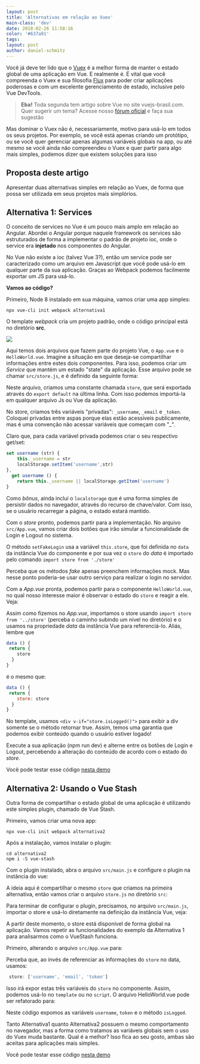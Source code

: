 ```yaml
---
layout: post
title: 'Alternativas em relação ao Vuex'
main-class: 'dev'
date: 2018-02-26 11:58:16 
color: '#637a91'
tags: 
layout: post
author: daniel-schmitz
---
```


Você já deve ter lido que o [Vuex](https://vuex.vuejs.org/en/) é a melhor forma de manter o estado global de uma aplicação em Vue. E realmente é. É vital que você compreenda o Vuex e sua filosofia [Flux](https://facebook.github.io/flux/docs/overview.html) para poder criar aplicações poderosas e com um excelente gerenciamento de estado, inclusive pelo Vue DevTools.


> **Eba!** Toda segunda tem artigo sobre Vue no site vuejs-brasil.com. Quer sugerir um tema? Acesse nosso [fórum oficial](https://github.com/vuejs-br/forum/issues/7) e faça sua sugestão

Mas dominar o Vuex não é, necessariamente, motivo para usá-lo em todos os seus projetos. Por exemplo, se você está apenas criando um protótipo, ou se você quer gerenciar apenas algumas variáveis globais na app, ou até mesmo se você ainda não compreendeu o Vuex e quer partir para algo mais simples, podemos dizer que existem soluções para isso

## Proposta deste artigo

Apresentar duas alternativas simples em relação ao Vuex, de forma que possa ser utilizada em seus projetos mais simplórios.

## Alternativa 1: Services

O conceito de services no Vue é um pouco mais amplo em relação ao Angular. Abordei o Angular porque naquele framework os services são estruturados de forma a implementar o padrão de projeto ioc, onde o service era **injetado** nos componentes do Angular. 

No Vue não existe a ioc (talvez Vue 3?), então um service pode ser caracterizado como um arquivo em Javascript que você pode usá-lo em qualquer parte da sua aplicação. Graças ao Webpack podemos facilmente exportar um JS para usá-lo. 

**Vamos ao código?**

Primeiro, Node 8 instalado em sua máquina, vamos criar uma app simples:

```
npx vue-cli init webpack alternativa1
```

O template *webpack* cria um projeto padrão, onde o código principal está no diretório **src**.

![](https://i.imgur.com/OTTmYqU.png)

Aqui temos dois arquivos que fazem parte do projeto Vue, o `App.vue` e o `HelloWorld.vue`. Imagine a situação em que deseja-se compartilhar informações entre estes dois componentes. Para isso, podemos criar um *Service* que mantém um estado "state" da aplicação. Esse arquivo pode se chamar `src/store.js`, e é definido da seguinte forma:

<script src="https://gist.github.com/danielschmitz/f5f660d4e3312ec27ac595c6c24b856a.js"></script>

Neste arquivo, criamos uma constante chamada `store`, que será exportada através do `export default` na última linha. Com isso podemos importá-la em qualquer arquivo Js ou Vue da aplicação.

No store, criamos três variáveis "privadas": `_username`, `_email` e `_token`. Coloquei privadas entre aspas porque elas estão acessíveis publicamente, mas é uma convenção não acessar variáveis que começam com "_". 

Claro que, para cada variável privada podemos criar o seu respectivo get/set:

```js
set username (str) {
    this._username = str
    localStorage.setItem('username',str)
},
  get username () {
    return this._username || localStorage.getItem('username')
}
```

Como *bônus*, ainda incluí o `localstorage` que é uma forma simples de persistir dados no navegador, através do recurso de chave/valor. Com isso, se o usuário recarregar a página, o estado estará mantido.

Com o *store* pronto, podemos partir para a implementação. No arquivo `src/App.vue`, vamos criar dois botões que irão simular a funcionalidade de Login e Logout no sistema. 

<script src="https://gist.github.com/danielschmitz/0dcbfa4eb6bbcc4bd1c9399460afcbef.js"></script>

O método `setFakeLogin` usa a variável `this.store`, que foi definida no `data` da instância Vue do componente e por sua vez o `store` do *data* é importado pelo comando `import store from './store'`

Perceba que os métodos *fake* apenas preenchem informações mock. Mas nesse ponto poderia-se usar outro serviço para realizar o login no servidor.

Com a *App.vue* pronta, podemos partir para o componente `HelloWorld.vue`, no qual nosso interesse maior é observar o estado do `store` e reagir a ele. Veja:

<script src="https://gist.github.com/danielschmitz/2ac39c96c6863e87f5a435d45a3e08e7.js"></script>

Assim como fizemos no *App.vue*, importamos o store usando `import store from '../store'`  (perceba o caminho subindo um nível no diretório) e o usamos na propriedade *data* da instância Vue para referenciá-lo. Aliás, lembre que

```js
data () {
 return {
    store
  }
}
```

é o mesmo que:

```js
data () {
 return {
    store: store
  }
}
```

No template, usamos `<div v-if="store.isLogged()">` para exibir a div somente se o método retornar true. Assim, temos uma garantia que podemos exibir conteúdo quando o usuário estiver logado! 

Execute a sua aplicação (npm run dev) e alterne entre os botões de Login e Logout, percebendo a alteração do conteúdo de acordo com o estado do *store*.

Você pode testar esse código [nesta demo](https://danielschmitz.com.br/vue-sem-vuex/alternativa1/index.html#/)


## Alternativa 2: Usando o Vue Stash

Outra forma de compartilhar o estado global de uma aplicação é utilizando este simples plugin, chamado de Vue Stash.

Primeiro, vamos criar uma nova app:

```
npx vue-cli init webpack alternativa2
```
 
Após a instalação, vamos instalar o plugin:

```
cd alternativa2
npm i -S vue-stash
```

Com o plugin instalado, abra o arquivo `src/main.js` e configure o plugin na instância do vue:

<script src="https://gist.github.com/danielschmitz/905b041e6ef53c96377ce30d113ec695.js"></script>

A ideia aqui é compartilhar o mesmo `store` que criamos na primeira alternativa, então vamos criar o arquivo `store.js` no diretório `src`:

<script src="https://gist.github.com/danielschmitz/f5f660d4e3312ec27ac595c6c24b856a.js"></script>

Para terminar de configurar o plugin, precisamos, no arquivo `src/main.js`, importar o store e usá-lo diretamente na definição da instância Vue, veja:

<script src="https://gist.github.com/danielschmitz/f68a37c8c6ecb8ccea987d909730fe6.js"></script>

A partir deste momento, o store está disponível de forma global na aplicação. Vamos repetir as funcionalidades do exemplo da Alternativa 1 para analisarmos como o VueStash funciona.

Primeiro, alterando o arquivo `src/App.vue` para:

<script src="https://gist.github.com/danielschmitz/00ddbd0f950198f3ae328e1c6fc4d964.js"></script>

Perceba que, ao invés de referenciar as informações do `store` no data, usamos:

```js
 store: ['username', 'email', 'token']
```

Isso irá expor estas três variáveis do `store` no componente. Assim, podemos usá-lo no `template` ou no `script`. O arquivo HelloWorld.vue pode ser refatorado para:

<script src="https://gist.github.com/danielschmitz/f0b3aa1f8599f69e49ae7f361bcd8e4d.js"></script>

Neste código expomos as variáveis `username`, `token` e o método `isLogged`. 

Tanto Alternativa1 quanto Alternativa2 possuem o mesmo comportamento no navegador, mas a forma como tratamos as variáveis globais sem o uso do Vuex muda bastante. Qual é a melhor? Isso fica ao seu gosto, ambas são aceitas para aplicações mais simples.

Você pode testar esse código [nesta demo](https://danielschmitz.com.br/vue-sem-vuex/alternativa2/index.html#/)





 






